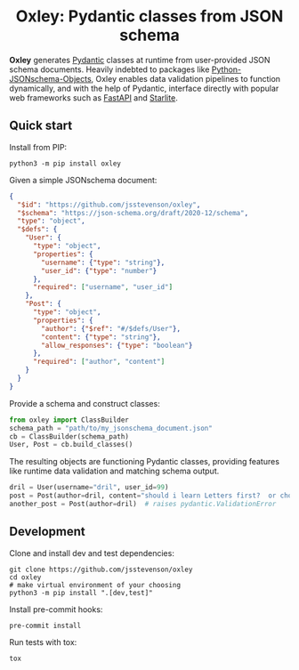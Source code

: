 <h1 align="center">
    Oxley: Pydantic classes from JSON schema
</h1>

**Oxley** generates [Pydantic](https://github.com/samuelcolvin/pydantic) classes at runtime from user-provided JSON schema documents. Heavily indebted to packages like [Python-JSONschema-Objects](https://github.com/cwacek/python-jsonschema-objects), Oxley enables data validation pipelines to function dynamically, and with the help of Pydantic, interface directly with popular web frameworks such as [FastAPI](https://github.com/tiangolo/fastapi) and [Starlite](https://github.com/starlite-api/starlite).

## Quick start

Install from PIP:

```shell
python3 -m pip install oxley
```

Given a simple JSONschema document:

```json
{
  "$id": "https://github.com/jsstevenson/oxley",
  "$schema": "https://json-schema.org/draft/2020-12/schema",
  "type": "object",
  "$defs": {
    "User": {
      "type": "object",
      "properties": {
        "username": {"type": "string"},
        "user_id": {"type": "number"}
      },
      "required": ["username", "user_id"]
    },
    "Post": {
      "type": "object",
      "properties": {
        "author": {"$ref": "#/$defs/User"},
        "content": {"type": "string"},
        "allow_responses": {"type": "boolean"}
      },
      "required": ["author", "content"]
    }
  }
}
```

Provide a schema and construct classes:

``` python
from oxley import ClassBuilder
schema_path = "path/to/my_jsonschema_document.json"
cb = ClassBuilder(schema_path)
User, Post = cb.build_classes()
```

The resulting objects are functioning Pydantic classes, providing features like runtime data validation and matching schema output.

``` python
dril = User(username="dril", user_id=99)
post = Post(author=dril, content="should i learn Letters first?  or choose the path of Numbers? a queston every baby must ask it self")
another_post = Post(author=dril)  # raises pydantic.ValidationError
```

## Development

Clone and install dev and test dependencies:

``` shell
git clone https://github.com/jsstevenson/oxley
cd oxley
# make virtual environment of your choosing
python3 -m pip install ".[dev,test]"
```

Install pre-commit hooks:

``` shell
pre-commit install
```

Run tests with tox:

```
tox
```
